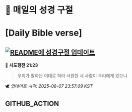 # 🙏 매일의 성경 구절
# [Daily Bible verse]
## [![README에 성경구절 업데이트](https://github.com/DONGSUKA/first_test/actions/workflows/update-readme-bible.yml/badge.svg)](https://github.com/DONGSUKA/first_test/actions/workflows/update-readme-bible.yml)
<!-- START_BIBLE_VERSE -->
📖 **사도행전 21:23**
> 우리가 말하는 이대로 하라 서원한 네 사람이 우리에게 있으니

🕊️ _업데이트 시각: 2025-08-07 23:57:09 KST_
  <!-- END_BIBLE_VERSE -->
## GITHUB_ACTION
